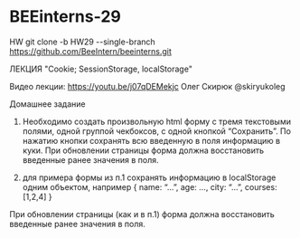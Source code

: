 # BEEinterns-29
HW
git clone -b HW29 --single-branch https://github.com/BeeIntern/beeinterns.git

ЛЕКЦИЯ
"Cookie; SessionStorage, localStorage"

Видео лекции:
https://youtu.be/j07qDEMekjc
Олег Скирюк
@skiryukoleg

Домашнее задание

1) Необходимо создать произвольную html форму с тремя текстовыми полями, одной группой чекбоксов, с одной кнопкой “Сохранить”. По нажатию кнопки сохранять всю введенную в поля информацию в куки. При обновлении страницы форма должна восстановить введенные ранее значения в поля.

2) для примера формы из п.1 сохранять информацию в localStorage одним объектом, например
{
name: “...”,
age: …,
city: “...”,
courses: [1,2,4] 
}

При обновлении страницы (как и в п.1) форма должна восстановить введенные ранее значения в поля.
